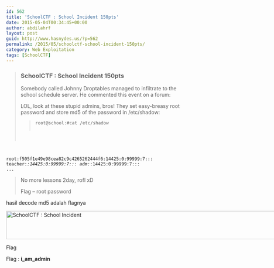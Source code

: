 ```yaml
---
id: 562
title: 'SchoolCTF : School Incident 150pts'
date: 2015-05-04T00:34:45+00:00
author: abdilahrf
layout: post
guid: http://www.hasnydes.us/?p=562
permalink: /2015/05/schoolctf-school-incident-150pts/
category: Web Exploitation
tags: [SchoolCTF]
---
```

> ### SchoolCTF : School Incident 150pts
> 
> Somebody called Johnny Droptables managed to infiltrate to the school schedule server. He commented this event on a forum:
> 
> LOL, look at these stupid admins, bros! They set easy-breasy root password and store md5 of the password in /etc/shadow:
> 
> > <pre><code class="language-apacheconf">root@school:#cat /etc/shadow
root:f505f1e49e98cea82c9c4265262444f6:14425:0:99999:7:::
teacher:*:14425:0:99999:7:::
adm:*:14425:0:99999:7:::
...</code></pre>
> 
> No more lessons 2day, rofl xD
> 
> Flag &#8211; root password

<!--more-->

hasil decode md5 adalah flagnya

<div id="attachment_563" style="width: 1061px" class="wp-caption aligncenter">
  <a href="http://abdilahrf.github.io/images/2015/05/flag3.png"><img class="size-full wp-image-563" src="http://abdilahrf.github.io/images/2015/05/flag3.png" alt="SchoolCTF : School Incident" width="1051" height="77" /></a>
  
  <p class="wp-caption-text">
    Flag
  </p>
</div>

Flag : **i\_am\_admin**